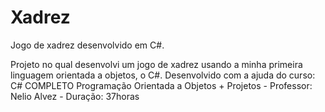 # Xadrez
Jogo de xadrez desenvolvido em C#.

Projeto no qual desenvolvi um jogo de xadrez usando a minha primeira linguagem orientada a objetos, o C#. Desenvolvido com a ajuda do curso: C# COMPLETO Programação Orientada a Objetos + Projetos - Professor: Nelio Alvez - Duração: 37horas

